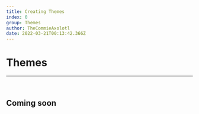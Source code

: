 ```yaml
---
title: Creating Themes
index: 0
group: Themes
author: TheCommieAxolotl
date: 2022-03-21T00:13:42.366Z
---
```


# Themes
---
<br />

## Coming soon